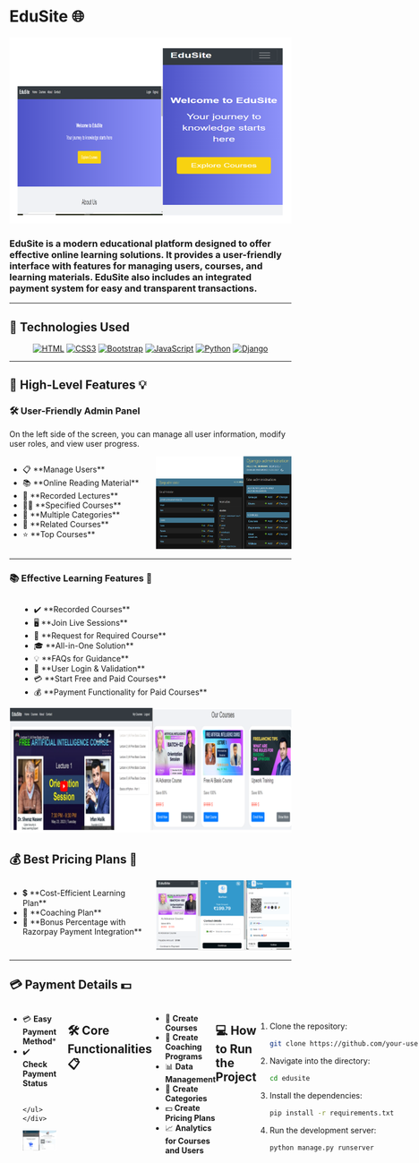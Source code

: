 # **EduSite** 🌐

![EduSite](https://github.com/burhangi/Django-Course-Selling-web/blob/main/Screenshot%20(107).png?text=EduSite+Professional+Image) <!-- Replace with actual image link -->


### **EduSite** is a modern educational platform designed to offer effective online learning solutions. It provides a user-friendly interface with features for managing users, courses, and learning materials. EduSite also includes an integrated payment system for easy and transparent transactions.

---

## 🚀 **Technologies Used**

<div align="center">

[![HTML](https://img.shields.io/badge/HTML5-E34F26?style=for-the-badge&logo=html5&logoColor=white)](https://developer.mozilla.org/en-US/docs/Web/HTML)
[![CSS3](https://img.shields.io/badge/CSS3-1572B6?style=for-the-badge&logo=css3&logoColor=white)](https://developer.mozilla.org/en-US/docs/Web/CSS)
[![Bootstrap](https://img.shields.io/badge/Bootstrap-563D7C?style=for-the-badge&logo=bootstrap&logoColor=white)](https://getbootstrap.com/)
[![JavaScript](https://img.shields.io/badge/JavaScript-F7DF1E?style=for-the-badge&logo=javascript&logoColor=black)](https://developer.mozilla.org/en-US/docs/Web/JavaScript)
[![Python](https://img.shields.io/badge/Python-3776AB?style=for-the-badge&logo=python&logoColor=white)](https://www.python.org/)
[![Django](https://img.shields.io/badge/Django-092E20?style=for-the-badge&logo=django&logoColor=white)](https://www.djangoproject.com/)

</div>

---

## 🌟 **High-Level Features** 💡

### 🛠 **User-Friendly Admin Panel**
On the left side of the screen, you can manage all user information, modify user roles, and view user progress.

<div style="display: flex;">
    <div style="flex: 50%; padding-right: 20px;">
        <ul>
            <li>📋 **Manage Users**</li>
            <li>📚 **Online Reading Material**</li>
            <li>🎥 **Recorded Lectures**</li>
            <li>🧑‍🏫 **Specified Courses**</li>
            <li>📂 **Multiple Categories**</li>
            <li>📌 **Related Courses**</li>
            <li>⭐ **Top Courses**</li>
        </ul>
    </div>
  <div style="flex: 50%;">
    <img src="https://raw.githubusercontent.com/burhangi/Django-Course-Selling-web/main/Screenshot%20(119).png" alt="Admin Panel Image" style="width: 100%; height: auto;"/>
</div>

</div>

---
### 📚 **Effective Learning Features** 🧠

<div style="display: flex; flex-wrap: wrap;">
    <div style="flex: 50%; padding-left: 20px;">
        <ul>
            <li>✔️ **Recorded Courses**</li>
            <li>🖥️ **Join Live Sessions**</li>
            <li>📩 **Request for Required Course**</li>
            <li>🎓 **All-in-One Solution**</li>
            <li>💡 **FAQs for Guidance**</li>
            <li>🔐 **User Login & Validation**</li>
            <li>💳 **Start Free and Paid Courses**</li>
            <li>💰 **Payment Functionality for Paid Courses**</li>
        </ul>
    </div>

   <div style="flex: 50%;">
    <img src="https://raw.githubusercontent.com/burhangi/Django-Course-Selling-web/main/Screenshot%20(122).png" alt="Admin Panel Image" style="width: 100%; height: auto;"/>
</div>
    
</div>

## 💰 **Best Pricing Plans** 💸

<div style="display: flex;">
    <div style="flex: 50%; padding-right: 20px;">
        <ul>
            <li>💲 **Cost-Efficient Learning Plan**</li>
            <li>🎯 **Coaching Plan**</li>
            <li>🎁 **Bonus Percentage with Razorpay Payment Integration**</li>
        </ul>
    </div>
 <div style="flex: 50%;">
    <img src="https://github.com/burhangi/Django-Course-Selling-web/blob/main/Screenshot%20(127).png" alt="Admin Panel Image" style="width: 100%; height: auto;"/>
</div>
</div>

---
## 💳 **Payment Details** 💵


<div style="display: flex;">
    <div style="flex: 50%; padding-right: 20px;">
        <ul>
            <li>💳 <strong>Easy Payment Method</strong>*</li>
            <li>✔️ <strong>Check Payment Status</strong></li>
           
        </ul>
    </div>
 <div style="flex: 50%;">
    <img src="https://github.com/burhangi/Django-Course-Selling-web/blob/main/Screenshot%20(130).png" alt="Admin Panel Image" style="width: 100%; height: auto;"/>
</div>
</div>


---

## 🛠 **Core Functionalities** 📋

- 📝 **Create Courses**
- 🏫 **Create Coaching Programs**
- 📊 **Data Management**
- 📂 **Create Categories**
- 💵 **Create Pricing Plans**
- 📈 **Analytics for Courses and Users**

---

## 💻 **How to Run the Project**

1. Clone the repository:
    ```bash
    git clone https://github.com/your-username/edusite.git
    ```

2. Navigate into the directory:
    ```bash
    cd edusite
    ```

3. Install the dependencies:
    ```bash
    pip install -r requirements.txt
    ```

4. Run the development server:
    ```bash
    python manage.py runserver
    ```

---

## 📫 **Contact Information**
Feel free to reach out for any queries or contributions!

[![LinkedIn](https://img.shields.io/badge/LinkedIn-0A66C2?style=for-the-badge&logo=linkedin&logoColor=white)](https://linkedin.com/in/your-linkedin) 
[![GitHub](https://img.shields.io/badge/GitHub-181717?style=for-the-badge&logo=github&logoColor=white)](https://github.com/your-github)
